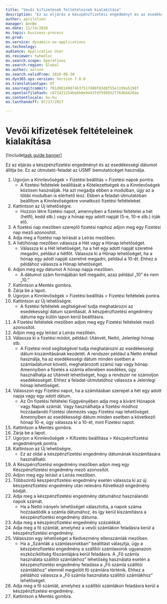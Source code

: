 ```yaml
--- 
title: "Vevői kifizetések feltételeinek kialakítása"
description: "Ez az eljárás a készpénzfizetési engedményt és az esedékességi dátumot állítja be."
author: aprilolson
manager: AnnBe
ms.date: 11/14/2016
ms.topic: business-process
ms.prod: 
ms.service: dynamics-ax-applications
ms.technology: 
audience: Application User
ms.reviewer: twheeloc
ms.search.scope: Operations
ms.search.region: Global
ms.author: aolson
ms.search.validFrom: 2016-06-30
ms.dyn365.ops.version: Version 7.0.0
ms.translationtype: HT
ms.sourcegitcommit: f01d88149074b37517d00f03d8f55e1199a5198f
ms.openlocfilehash: c871421254be6b0e9443fdf596932776d64428ae
ms.contentlocale: hu-hu
ms.lasthandoff: 07/27/2017

---
```

# <a name="establish-customer-payment-terms"></a>Vevői kifizetések feltételeinek kialakítása

[!include[task guide banner](../../includes/task-guide-banner.md)]

Ez az eljárás a készpénzfizetési engedményt és az esedékességi dátumot állítja be. Ez az útmutató-feladat az USMF bemutatócéget használja.

1. Ugorjon a Kinnlevőségek > Fizetési beállítás > Fizetési napok pontra.
    * A fizetési feltételek beállítását a Kötelezettségek és a Kinnlevőségek közösen használják. Ha azt megadja ebben a modulban, úgy az a többi modulban is elérhető lesz. Ebben a feladat-útmutatóban beállítom a Kinnlevőségekre vonatkozó fizetési feltételeket.  
2. Kattintson az Új lehetőségre.
    * Hozzon létre fizetési napot, amennyiben a fizetési feltételei a hét (hétfő, kedd stb.) vagy a hónap egy adott napját (5-e, 10-e stb.) írják elő.  
3. A fizetési nap mezőben szereplő fizetési naphoz adjon meg egy Fizetési nap mező azonosítót.
4. Adja meg a fizetési nap leírását a Leírás mezőben.
5. A hét/hónap mezőben válassza a Hét vagy a Hónap lehetőséget.
    * Válassza ki a Hét lehetőséget, ha a hét egy adott napját szeretné megadni, például a hétfőt. Válassza ki a Hónap lehetőséget, ha a hónap egy adott napját szeretné megadni, például a 10-ét. Ehhez a példához válassza a Hónap lehetőséget.  
6. Adjon meg egy dátumot A hónap napja mezőben.
    * A dátumot szám formájában kell megadni, azaz például „10” és nem „10.”  
7. Kattintson a Mentés gombra.
8. Zárja be a lapot.
9. Ugorjon a Kinnlevőségek > Fizetési beállítás > Fizetési feltételek pontra.
10. Kattintson az Új lehetőségre.
    * A fizetési feltételek segítségével tudja meghatározni az esedékességi dátum számítását. A készpénzfizetési engedmény dátuma egy külön lapon kerül beállításra.  
11. A Fizetési feltételek mezőben adjon meg egy Fizetési feltételek mező azonosítót.
12. Adjon meg egy leírást a Leírás mezőben.
13. Válassza ki a fizetési módot, például: Utánvét, Nettó, Jelenlegi hónap stb.
    * A Fizetési mód segítségével tudja meghatározni az esedékességi dátum kiszámításának kezdetét.  A rendszer például a Nettó értéket használja, ha az esedékességi dátum minden esetben a számladátumot követő, meghatározott számú nap vagy hónap. Amennyiben a fizetés a számla ellenében esedékes, úgy használhatja az Utánvét lehetőséget, hogy a rendszer ne számoljon esedékességet. Ehhez a feladat-útmutatóhoz válassza a Jelenlegi hónap lehetőséget.  
14. Válasszon egy Fizetési napot, ha a számításban szerepel a hét egy adott napja vagy egy adott dátum.
    * Az Ön fizetési feltételei függvényében adja meg a kívánt Hónapok vagy Napok számát. Vagy használhatja a fizetési módhoz hozzáadandó Fizetési ütemezés vagy Fizetési nap lehetőséget. Amennyiben az esedékességi dátum minden esetben a következő hónap 10-e, úgy válassza ki a 10-ét, mint Fizetési napot.  
15. Kattintson a Mentés gombra.
16. Zárja be a lapot.
17. Ugorjon a Kinnlevőségek > Kifizetés beállítása > Készpénzfizetési engedmények pontra.
18. Kattintson az Új lehetőségre.
    * Ez az oldal a készpénzfizetési engedmény dátumának kiszámítására használható.  
19. A Készpénzfizetési engedmény mezőben adjon meg egy Készpénzfizetési engedmény mező azonosítót.
20. Adjon meg egy leírást a Leírás mezőben.
21. Többszintű készpénzfizetési engedmény esetén válassza ki az új készpénzfizetési engedmény után releváns Következő engedmény kódját.
22. Adja meg a készpénzfizetési engedmény dátumához használandó napok számát.
    * Ha a Nettó irányelv lehetőséget választotta, a napok száma hozzáadódik a számla dátumához, és így kerül kiszámításra a készpénzfizetési engedmény dátuma.  
23. Adja meg a készpénzfizetési engedmény százalékát.
24. Adja meg a fő számlát, amelyhez a vevői számlákon feladásra kerül a készpénzfizetési engedmény.
25. Válasszon egy lehetőséget a Kedvezmény ellenszámlák mezőben.
    * Ha a „Számlák a számlasorokban” beállítást választja, úgy a készpénzfizetési engedmény a szállítói számlasorok ugyanazon eszköz/költség főszámlájára kerül feladásra. A „Fő számla használata szállítói számlákhoz” lehetőség használata esetén a készpénzfizetési engedmény feladása a „Fő számla szállítói számlákhoz” elemnél megjelölt fő számlára történik. Ehhez a példához válassza a „Fő számla használata szállítói számlákhoz” lehetőséget.  
26. Adja meg a fő számlát, amelyhez a szállítói számlákon feladásra kerül a készpénzfizetési engedmény.
27. Kattintson a Mentés gombra.


